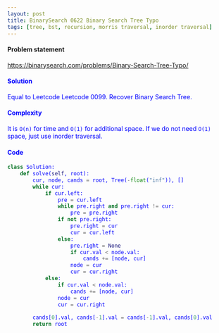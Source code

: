```yaml
---
layout: post
title: BinarySearch 0622 Binary Search Tree Typo
tags: [tree, bst, recursion, morris traversal, inorder traversal]
---
```


#### Problem statement

<a href="https://binarysearch.com/problems/Binary-Search-Tree-Typo/"> <font color = blue>https://binarysearch.com/problems/Binary-Search-Tree-Typo/

#### Solution
Equal to Leetcode Leetcode 0099. Recover Binary Search Tree.

#### Complexity
It is `O(n)` for time and `O(1)` for additional space. If we do not need `O(1)` space, just use inorder traversal.

#### Code
```python
class Solution:
    def solve(self, root):
        cur, node, cands = root, Tree(-float("inf")), []
        while cur:
            if cur.left:
                pre = cur.left
                while pre.right and pre.right != cur:
                    pre = pre.right
                if not pre.right:
                    pre.right = cur
                    cur = cur.left
                else:
                    pre.right = None
                    if cur.val < node.val:
                        cands += [node, cur]
                    node = cur
                    cur = cur.right
            else:
                if cur.val < node.val:
                    cands += [node, cur]
                node = cur
                cur = cur.right
            
        cands[0].val, cands[-1].val = cands[-1].val, cands[0].val
        return root
```